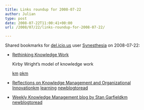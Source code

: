 ```yaml
---
title: Links roundup for 2008-07-22
author: Julian
type: post
date: 2008-07-22T11:00:41+00:00
url: /2008/07/22/links-roundup-for-2008-07-22/

---
```

Shared bookmarks for [del.icio.us][1] user [Synesthesia][2] on 2008-07-22:

  * [Rethinking Knowledge Work][3]
  
    Kirby Wright&#8217;s model of knowledge work
  
    [km][4] [pkm][5]
  * [Reflections on Knowledge Management and Organizational Innovation][6][km][4] [learning][7] [newblogtoread][8]
  * [Weekly Knowledge Management blog by Stan Garfield][9][km][4] [newblogtoread][8]

 [1]: https://del.icio.us/
 [2]: https://del.icio.us/synesthesia
 [3]: https://www.knowledgeresources.ca/Knowledge_Resources/PKM_Model.html
 [4]: https://del.icio.us/synesthesia/km
 [5]: https://del.icio.us/synesthesia/pkm
 [6]: https://reflectionskmoi.blogspot.com/
 [7]: https://del.icio.us/synesthesia/learning
 [8]: https://del.icio.us/synesthesia/newblogtoread
 [9]: https://www.communities.hp.com/online/blogs/garfield/